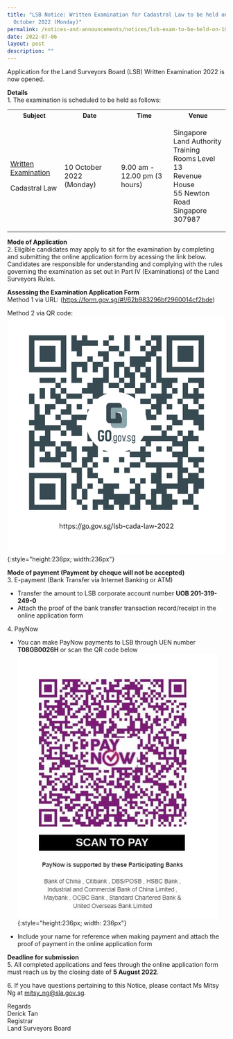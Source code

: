 ```yaml
---
title: "LSB Notice: Written Examination for Cadastral Law to be held on 10
  October 2022 (Monday)"
permalink: /notices-and-announcements/notices/lsb-exam-to-be-held-on-10-oct-2022-mon
date: 2022-07-06
layout: post
description: ""
---
```

Application for the Land Surveyors Board (LSB) Written Examination 2022 is now opened.

**Details** <br>
1\. The examination is scheduled to be held as follows:<br>

<table>
	<tbody><tr>
		<th>Subject</th>
		<th>Date</th>
		<th>Time</th>
		<th>Venue</th>
	</tr>
	<tr>
		<td>
			<p style="font-size:1rem;">
				<u>Written Examination</u>
		</p>
			<p style="font-size: 1rem;">Cadastral Law</p>
		</td>
		<td>
			<p style="font-size: 1rem;">
				10 October 2022 (Monday)</p>
		</td>
		<td>
			<p style="font-size: 1rem;">
				9.00 am - 12.00 pm (3 hours)</p>
		</td>
		<td>
			<p style="font-size: 1rem;">
				Singapore Land Authority<br>
				Training Rooms Level 13<br>
				Revenue House <br>
				55 Newton Road <br>
				Singapore 307987 <br>
			</p>
		</td>
	</tr>
	</tbody></table>
	
	
**Mode of Application** <br>
2\. Eligible candidates may apply to sit for the examination by completing and submitting the online application form by acessing the link below. Candidates are responsible for
understanding and complying with the rules governing the examination as set out in Part IV (Examinations) of the Land Surveyors Rules.

**Assessing the Examination Application Form**<br>
Method 1 via URL:
(<https://form.gov.sg/#!/62b983296bf2960014cf2bde>)<br>

Method 2 via QR code:![register QR code](/images/lsb-cada-law-2022.png){:style="height:236px; width:236px"}

**Mode of payment (Payment by cheque will not be accepted)** <br>
3\. E-payment (Bank Transfer via Internet Banking or ATM) <br>
- Transfer the amount to LSB corporate account number **UOB 201-319-249-0**<br>
- Attach the proof of the bank transfer transaction record/receipt in the online application form

4\. PayNow <br>
- You can make PayNow payments to LSB through UEN number **T08GB0026H** or scan the QR code below<br>
![register QR code](/images/LSB_paynow_qr_code.jpg){:style="height:236px; width: 236px"}

- Include your name for reference when making payment and attach the proof of payment in the online application form

**Deadline for submission**<br>
5\. All completed applications and fees through the online application form must reach us by the closing date of **5 August 2022**.<br>

6\. If you have questions pertaining to this Notice, please contact Ms Mitsy Ng at <mitsy_ng@sla.gov.sg>. <br>

Regards<br>
Derick Tan <br>
Registrar <br>
Land Surveyors Board